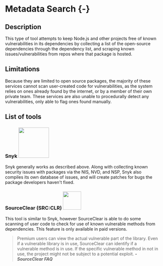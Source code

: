 # Metadata Search {-}

## Description
This type of tool attempts to keep Node.js and other projects free of known vulnerabilities in its dependencies by collecting a list of the open-source dependencies through the dependency list, and scraping known issues/vulnerabilities from repos where that package is hosted.

## Limitations
Because they are limited to open source packages, the majority of these services cannot scan user-created code for vulnerabilities, as the system relies on ones already found by the internet, or by a member of their own private team. These services are also unable to procedurally detect any vulnerabilities, only able to flag ones found manually.

## List of tools

### Snyk <img src="https://res.cloudinary.com/snyk/image/upload/v1533761770/logo-1_wtob68.svg" height="100"/>
Snyk generally works as described above. Along with collecting known security issues with packages via the NIS, NVD, and NSP, Snyk also compiles its own database of issues, and will create patches for bugs the package developers haven't fixed.

### SourceClear (SRC:CLR) <img src="https://www.sourceclear.com/images/SourceClear_Logo_Primary_Black.png" height="60"/>

This tool is similar to Snyk, however SourceClear is able to do some scanning of user code to check for use of known vulnerable methods from dependencies. This feature is only available in paid versions.

> Premium users can view the actual vulnerable part of the library. Even if a vulnerable library is in use, SourceClear can identify if a vulnerable method is in use. If the specific vulnerable method in not in use, the project might not be subject to a potential exploit. **_-SourceClear FAQ_**
